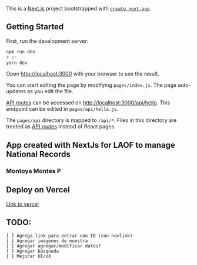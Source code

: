 This is a [Next.js](https://nextjs.org/) project bootstrapped with [`create-next-app`](https://github.com/vercel/next.js/tree/canary/packages/create-next-app).

## Getting Started

First, run the development server:

```bash
npm run dev
# or
yarn dev
```

Open [http://localhost:3000](http://localhost:3000) with your browser to see the result.

You can start editing the page by modifying `pages/index.js`. The page auto-updates as you edit the file.

[API routes](https://nextjs.org/docs/api-routes/introduction) can be accessed on [http://localhost:3000/api/hello](http://localhost:3000/api/hello). This endpoint can be edited in `pages/api/hello.js`.

The `pages/api` directory is mapped to `/api/*`. Files in this directory are treated as [API routes](https://nextjs.org/docs/api-routes/introduction) instead of React pages.

## App created with NextJs for LAOF to manage National Records

### Montoya Montes P

## Deploy on Vercel

[Link to vercel](https://laofdb.vercel.app/) 

## TODO:
    [ ] Agrega link para entrar con ID (con navlink)
    [ ] Agregar imagenes de muestra
    [ ] Agregar agregar/modificar datos?
    [ ] Agregar búsqueda
    [ ] Mejorar UI/UX